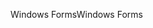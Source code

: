 <span data-ttu-id="86c53-101">Windows Forms</span><span class="sxs-lookup"><span data-stu-id="86c53-101">Windows Forms</span></span>